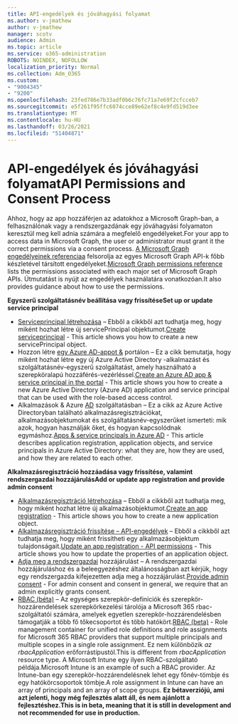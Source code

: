 ```yaml
---
title: API-engedélyek és jóváhagyási folyamat
ms.author: v-jmathew
author: v-jmathew
manager: scotv
audience: Admin
ms.topic: article
ms.service: o365-administration
ROBOTS: NOINDEX, NOFOLLOW
localization_priority: Normal
ms.collection: Adm_O365
ms.custom:
- "9004345"
- "9200"
ms.openlocfilehash: 23fed786e7b33adf0b6c76fc71a7e69f2cfcceb7
ms.sourcegitcommit: e5f261f95ffc6074cce89e62ef8c4e9fd519d3ee
ms.translationtype: MT
ms.contentlocale: hu-HU
ms.lasthandoff: 03/26/2021
ms.locfileid: "51404871"
---
```

# <a name="api-permissions-and-consent-process"></a><span data-ttu-id="6d66a-102">API-engedélyek és jóváhagyási folyamat</span><span class="sxs-lookup"><span data-stu-id="6d66a-102">API Permissions and Consent Process</span></span>

<span data-ttu-id="6d66a-103">Ahhoz, hogy az app hozzáférjen az adatokhoz a Microsoft Graph-ban, a felhasználónak vagy a rendszergazdának egy jóváhagyási folyamaton keresztül meg kell adnia számára a megfelelő engedélyeket.</span><span class="sxs-lookup"><span data-stu-id="6d66a-103">For your app to access data in Microsoft Graph, the user or administrator must grant it the correct permissions via a consent process.</span></span> <span data-ttu-id="6d66a-104">[A Microsoft Graph engedélyeinek referenciaa](https://docs.microsoft.com/graph/permissions-reference) felsorolja az egyes Microsoft Graph API-k főbb készletével társított engedélyeket.</span><span class="sxs-lookup"><span data-stu-id="6d66a-104">[Microsoft Graph permissions reference](https://docs.microsoft.com/graph/permissions-reference) lists the permissions associated with each major set of Microsoft Graph APIs.</span></span> <span data-ttu-id="6d66a-105">Útmutatást is nyújt az engedélyek használatára vonatkozóan.</span><span class="sxs-lookup"><span data-stu-id="6d66a-105">It also provides guidance about how to use the permissions.</span></span>

<span data-ttu-id="6d66a-106">**Egyszerű szolgáltatásnév beállítása vagy frissítése**</span><span class="sxs-lookup"><span data-stu-id="6d66a-106">**Set up or update service principal**</span></span>

- <span data-ttu-id="6d66a-107">[Serviceprincipal létrehozása](https://docs.microsoft.com/graph/api/serviceprincipal-post-serviceprincipals) – Ebből a cikkből azt tudhatja meg, hogy miként hozhat létre új servicePrincipal objektumot.</span><span class="sxs-lookup"><span data-stu-id="6d66a-107">[Create serviceprincipal](https://docs.microsoft.com/graph/api/serviceprincipal-post-serviceprincipals) - This article shows you how to create a new servicePrincipal object.</span></span>
- <span data-ttu-id="6d66a-108">Hozzon létre [egy Azure AD-appot &](https://docs.microsoft.com/azure/active-directory/develop/howto-create-service-principal-portal) portálon – Ez a cikk bemutatja, hogy miként hozhat létre egy új Azure Active Directory -alkalmazást és szolgáltatásnév-egyszerű szolgáltatást, amely használható a szerepköralapú hozzáférés-vezérléssel.</span><span class="sxs-lookup"><span data-stu-id="6d66a-108">[Create an Azure AD app & service principal in the portal](https://docs.microsoft.com/azure/active-directory/develop/howto-create-service-principal-portal) - This article shows you how to create a new Azure Active Directory (Azure AD) application and service principal that can be used with the role-based access control.</span></span>
- <span data-ttu-id="6d66a-109">Alkalmazások & Azure [AD](https://docs.microsoft.com/azure/active-directory/develop/app-objects-and-service-principals) szolgáltatásban – Ez a cikk az Azure Active Directoryban található alkalmazásregisztrációkat, alkalmazásobjektumokat és szolgáltatásnév-egyszerűket ismerteti: mik azok, hogyan használják őket, és hogyan kapcsolódnak egymáshoz.</span><span class="sxs-lookup"><span data-stu-id="6d66a-109">[Apps & service principals in Azure AD](https://docs.microsoft.com/azure/active-directory/develop/app-objects-and-service-principals) - This article describes application registration, application objects, and service principals in Azure Active Directory: what they are, how they are used, and how they are related to each other.</span></span>

<span data-ttu-id="6d66a-110">**Alkalmazásregisztráció hozzáadása vagy frissítése, valamint rendszergazdai hozzájárulás**</span><span class="sxs-lookup"><span data-stu-id="6d66a-110">**Add or update app registration and provide admin consent**</span></span>

- <span data-ttu-id="6d66a-111">[Alkalmazásregisztráció létrehozása](https://docs.microsoft.com/graph/api/application-post-applications) – Ebből a cikkből azt tudhatja meg, hogy miként hozhat létre új alkalmazásobjektumot.</span><span class="sxs-lookup"><span data-stu-id="6d66a-111">[Create an app registration](https://docs.microsoft.com/graph/api/application-post-applications) - This article shows you how to create a new application object.</span></span>
- <span data-ttu-id="6d66a-112">[Alkalmazásregisztráció frissítése – API-engedélyek](https://docs.microsoft.com/graph/api/application-update) – Ebből a cikkből azt tudhatja meg, hogy miként frissítheti egy alkalmazásobjektum tulajdonságait.</span><span class="sxs-lookup"><span data-stu-id="6d66a-112">[Update an app registration - API permissions](https://docs.microsoft.com/graph/api/application-update) - This article shows you how to update the properties of an application object.</span></span>
- <span data-ttu-id="6d66a-113">[Adja meg a rendszergazdai](https://docs.microsoft.com/graph/security-authorization#grant-permissions-to-an-application) hozzájárulást – A rendszergazdai hozzájáruláshoz és a beleegyezéshez általánosságban azt kérjük, hogy egy rendszergazda kifejezetten adja meg a hozzájárulást.</span><span class="sxs-lookup"><span data-stu-id="6d66a-113">[Provide admin consent](https://docs.microsoft.com/graph/security-authorization#grant-permissions-to-an-application) - For admin consent and consent in general, we require that an admin explicitly grants consent.</span></span>
- <span data-ttu-id="6d66a-114">[RBAC (béta)](https://docs.microsoft.com/graph/api/resources/rbacapplicationmultiple) – Az egységes szerepkör-definíciók és szerepkör-hozzárendelések szerepkörkezelési tárolója a Microsoft 365 rbac-szolgáltatói számára, amelyek egyetlen szerepkör-hozzárendelésben támogatják a több fő tőkecsoportot és több hatókört.</span><span class="sxs-lookup"><span data-stu-id="6d66a-114">[RBAC (beta)](https://docs.microsoft.com/graph/api/resources/rbacapplicationmultiple) - Role management container for unified role definitions and role assignments for Microsoft 365 RBAC providers that support multiple principals and multiple scopes in a single role assignment.</span></span> <span data-ttu-id="6d66a-115">Ez nem különbözik *az rbacApplication* erőforrástípustól.</span><span class="sxs-lookup"><span data-stu-id="6d66a-115">This is different from *rbacApplication* resource type.</span></span> <span data-ttu-id="6d66a-116">A Microsoft Intune egy ilyen RBAC-szolgáltató példája.</span><span class="sxs-lookup"><span data-stu-id="6d66a-116">Microsoft Intune is an example of such a RBAC provider.</span></span> <span data-ttu-id="6d66a-117">Az Intune-ban egy szerepkör-hozzárendelésnek lehet egy főnév-tömbje és egy hatókörcsoportok tömbje.</span><span class="sxs-lookup"><span data-stu-id="6d66a-117">A role assignment in Intune can have an array of principals and an array of scope groups.</span></span> <span data-ttu-id="6d66a-118">**Ez bétaverziójú, ami azt jelenti, hogy még fejlesztés alatt áll, és nem ajánlott a fejlesztéshez.**</span><span class="sxs-lookup"><span data-stu-id="6d66a-118">**This is in beta, meaning that it is still in development and not recommended for use in production.**</span></span>
